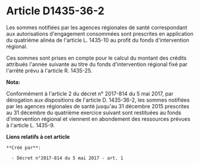 # Article D1435-36-2

Les sommes notifiées par les agences régionales de santé correspondant aux autorisations d'engagement consommées sont
prescrites en application du quatrième alinéa de l'article L. 1435-10 au profit du fonds d'intervention régional.

Ces sommes sont prises en compte pour le calcul du montant des crédits attribués l'année suivante au titre du fonds
d'intervention régional fixé par l'arrêté prévu à l'article R. 1435-25.

**Nota:**

Conformément à l'article 2 du décret n° 2017-814 du 5 mai 2017, par dérogation aux dispositions de l'article D. 1435-36-2,
les sommes notifiées par les agences régionales de santé jusqu'au 31 décembre 2015 prescrites au 31 décembre du quatrième
exercice suivant sont restituées au fonds d'intervention régional et viennent en abondement des ressources prévues à
l'article L. 1435-9.

**Liens relatifs à cet article**

	**Créé par**:

	  - Décret n°2017-814 du 5 mai 2017 - art. 1
